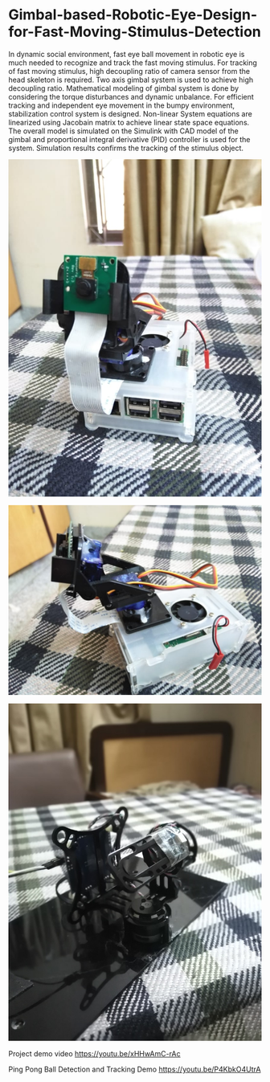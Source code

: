 # Gimbal-based-Robotic-Eye-Design-for-Fast-Moving-Stimulus-Detection

In dynamic social environment, fast eye ball movement in robotic eye is much needed to recognize
and track the fast moving stimulus. For tracking of fast moving stimulus, high decoupling ratio of
camera sensor from the head skeleton is required. Two axis gimbal system is used to achieve high
decoupling ratio. Mathematical modeling of gimbal system is done by considering the torque
disturbances and dynamic unbalance. For efficient tracking and independent eye movement in
the bumpy environment, stabilization control system is designed. Non-linear System equations
are linearized using Jacobain matrix to achieve linear state space equations. The overall model
is simulated on the Simulink with CAD model of the gimbal and proportional integral derivative
(PID) controller is used for the system. Simulation results confirms the tracking of the stimulus
object.

![Raspberry PI demo](pp1.jpeg)

![Raspberry PI Demo](pp2.jpeg)

![Gimbal](gimbal.jpg)


Project demo video  https://youtu.be/xHHwAmC-rAc  

Ping Pong Ball Detection and Tracking Demo https://youtu.be/P4KbkO4UtrA
